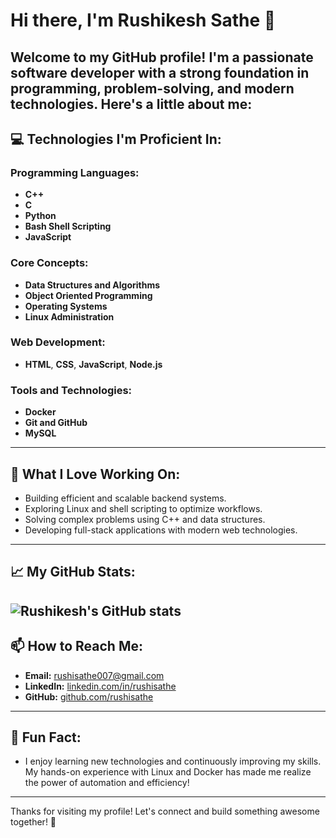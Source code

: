 # Hi there, I'm Rushikesh Sathe 👋
Welcome to my GitHub profile! I'm a passionate software developer with a strong foundation in programming, problem-solving, and modern technologies. Here's a little about me:
---
## 💻 Technologies I'm Proficient In:
### Programming Languages:
- **C++**
- **C**
- **Python**
- **Bash Shell Scripting**
- **JavaScript**
### Core Concepts:
- **Data Structures and Algorithms**
- **Object Oriented Programming**
- **Operating Systems**
- **Linux Administration**
### Web Development:
- **HTML**, **CSS**, **JavaScript**, **Node.js**
### Tools and Technologies:
- **Docker**
- **Git and GitHub**
- **MySQL**
---
## 🌟 What I Love Working On:
- Building efficient and scalable backend systems.
- Exploring Linux and shell scripting to optimize workflows.
- Solving complex problems using C++ and data structures.
- Developing full-stack applications with modern web technologies.
---
## 📈 My GitHub Stats:
![Rushikesh's GitHub stats](https://github-readme-stats.vercel.app/api?username=rushisathe&show_icons=true&theme=radical)
---
## 📫 How to Reach Me:
- **Email:** [rushisathe007@gmail.com](mailto:rushisathe007@gmail.com)  
- **LinkedIn:** [linkedin.com/in/rushisathe](https://linkedin.com/in/rushisathe)  
- **GitHub:** [github.com/rushisathe](https://github.com/rushisathe)
---
## 🚀 Fun Fact:
- I enjoy learning new technologies and continuously improving my skills. My hands-on experience with Linux and Docker has made me realize the power of automation and efficiency!
---
Thanks for visiting my profile! Let's connect and build something awesome together! 🚀
